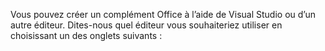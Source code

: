 Vous pouvez créer un complément Office à l’aide de Visual Studio ou d’un autre éditeur. Dites-nous quel éditeur vous souhaiteriez utiliser en choisissant un des onglets suivants :
